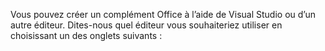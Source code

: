 Vous pouvez créer un complément Office à l’aide de Visual Studio ou d’un autre éditeur. Dites-nous quel éditeur vous souhaiteriez utiliser en choisissant un des onglets suivants :
